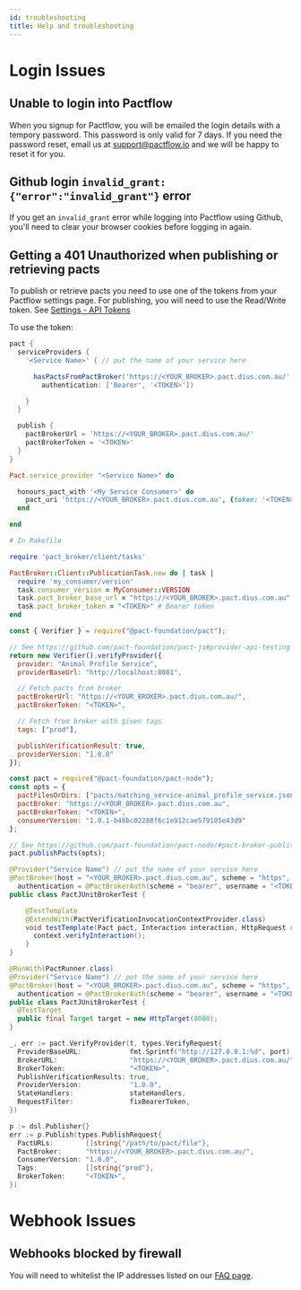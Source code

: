 ```yaml
---
id: troubleshooting
title: Help and troubleshooting
---
```


# Login Issues

## Unable to login into Pactflow

When you signup for Pactflow, you will be emailed the login details with a tempory password. This password is only valid for 7 days. If you need the password reset, email us at support@pactflow.io and we will be happy to reset it for you.

## Github login `invalid_grant: {"error":"invalid_grant"}` error

If you get an `invalid_grant` error while logging into Pactflow using Github, you'll need to clear your
browser cookies before logging in again.

## Getting a 401 Unauthorized when publishing or retrieving pacts

To publish or retrieve pacts you need to use one of the tokens from your Pactflow settings page. For publishing, you will need to use the Read/Write token. See [Settings - API Tokens](docs/user-interface#settings-api-tokens)

To use the token:

<!--DOCUSAURUS_CODE_TABS-->
<!--Gradle-->
```groovy
pact {
  serviceProviders {
    '<Service Name>' { // put the name of your service here

      hasPactsFromPactBroker('https://<YOUR_BROKER>.pact.dius.com.au/',
        authentication: ['Bearer', '<TOKEN>'])

    }
  }

  publish {
    pactBrokerUrl = 'https://<YOUR_BROKER>.pact.dius.com.au/'
    pactBrokerToken = '<TOKEN>'
  }
}
```

<!--Ruby-->
```ruby
Pact.service_provider "<Service Name>" do

  honours_pact_with '<My Service Consumer>' do
    pact_uri 'https://<YOUR_BROKER>.pact.dius.com.au', {token: '<TOKEN>'}
  end

end
```

<!--Ruby Publishing-->
```ruby
# In Rakefile

require 'pact_broker/client/tasks'

PactBroker::Client::PublicationTask.new do | task |
  require 'my_consumer/version'
  task.consumer_version = MyConsumer::VERSION
  task.pact_broker_base_url = "https://<YOUR_BROKER>.pact.dius.com.au"
  task.pact_broker_token = "<TOKEN>" # Bearer token
end
```

<!--Node-->

```js
const { Verifier } = require("@pact-foundation/pact");

// See https://github.com/pact-foundation/pact-js#provider-api-testing for all options
return new Verifier().verifyProvider({
  provider: "Animal Profile Service",
  providerBaseUrl: "http://localhost:8081",

  // Fetch pacts from broker
  pactBrokerUrl: "https://<YOUR_BROKER>.pact.dius.com.au/",
  pactBrokerToken: "<TOKEN>",

  // Fetch from broker with given tags
  tags: ["prod"],

  publishVerificationResult: true,
  providerVersion: "1.0.0"
});
```

<!--Node Publishing-->

```js
const pact = require("@pact-foundation/pact-node");
const opts = {
  pactFilesOrDirs: ["pacts/matching_service-animal_profile_service.json"],
  pactBroker: "https://<YOUR_BROKER>.pact.dius.com.au",
  pactBrokerToken: "<TOKEN>",
  consumerVersion: "1.0.1-b48bc02288f6c1e912cae579105e43d9"
};

// See https://github.com/pact-foundation/pact-node/#pact-broker-publishing for all options
pact.publishPacts(opts);
```

<!--JUnit5-->

```java
@Provider("Service Name") // put the name of your service here
@PactBroker(host = "<YOUR_BROKER>.pact.dius.com.au", scheme = "https",
  authentication = @PactBrokerAuth(scheme = "bearer", username = "<TOKEN>", password = ""))
public class PactJUnitBrokerTest {

    @TestTemplate
    @ExtendWith(PactVerificationInvocationContextProvider.class)
    void testTemplate(Pact pact, Interaction interaction, HttpRequest request, PactVerificationContext context) {
      context.verifyInteraction();
    }
}
```
<!--JUnit4-->
```java
@RunWith(PactRunner.class)
@Provider("Service Name") // put the name of your service here
@PactBroker(host = "<YOUR_BROKER>.pact.dius.com.au", scheme = "https",
  authentication = @PactBrokerAuth(scheme = "bearer", username = "<TOKEN>", password = ""))
public class PactJUnitBrokerTest {
  @TestTarget
  public final Target target = new HttpTarget(8080);
}
```

<!--Golang-->

```go
_, err := pact.VerifyProvider(t, types.VerifyRequest{
  ProviderBaseURL:            fmt.Sprintf("http://127.0.0.1:%d", port),
  BrokerURL:                  "https://<YOUR_BROKER>.pact.dius.com.au/",
  BrokerToken:                "<TOKEN>",
  PublishVerificationResults: true,
  ProviderVersion:            "1.0.0",
  StateHandlers:              stateHandlers,
  RequestFilter:              fixBearerToken,
})
```

<!--Golang Publishing-->

```go
p := dsl.Publisher{}
err := p.Publish(types.PublishRequest{
  PactURLs:        []string{"/path/to/pact/file"},
  PactBroker:      "https://<YOUR_BROKER>.pact.dius.com.au/",
  ConsumerVersion: "1.0.0",
  Tags:            []string{"prod"},
  BrokerToken:     "<TOKEN>",
})
```

<!--END_DOCUSAURUS_CODE_TABS-->

# Webhook Issues

## Webhooks blocked by firewall

You will need to whitelist the IP addresses listed on our [FAQ page](https://pactflow.io/faq/#ip-address-whitelist).
